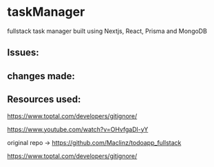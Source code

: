 # taskManager
fullstack task manager built using Nextjs, React, Prisma and MongoDB


## Issues:


## changes made:


## Resources used:

https://www.toptal.com/developers/gitignore/

https://www.youtube.com/watch?v=OHvfgaDl-yY

original repo -> https://github.com/Maclinz/todoapp_fullstack

https://www.toptal.com/developers/gitignore/